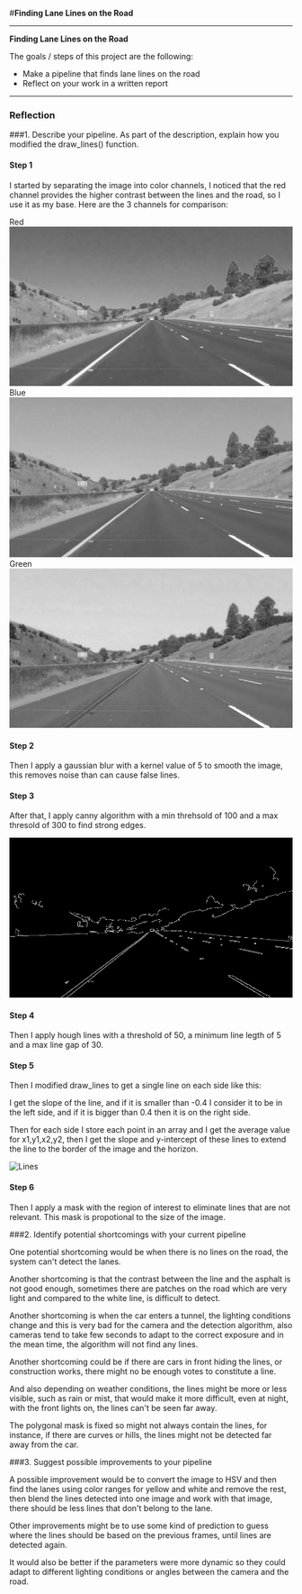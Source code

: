 #**Finding Lane Lines on the Road** 

---

**Finding Lane Lines on the Road**

The goals / steps of this project are the following:
* Make a pipeline that finds lane lines on the road
* Reflect on your work in a written report


[//]: # (Image References)

[image1]: ./red.jpg "Red"
[image2]: ./green.jpg "Green"
[image3]: ./blue.jpg "Blue"
[edges]: ./edges.png "Edges"
[lines]: ./lines.png "Lines"

---

### Reflection

###1. Describe your pipeline. As part of the description, explain how you modified the draw_lines() function.

#### Step 1

I started by separating the image into color channels, I noticed that the red channel provides the higher contrast between the lines and the road, so I use it as my base. Here are the 3 channels for comparison:

Red
![alt text][image1]
Blue
![alt text][image2]
Green
![alt text][image3]

#### Step 2

Then I apply a gaussian blur with a kernel value of 5 to smooth the image, this removes noise than can cause false lines.

#### Step 3 

After that, I apply canny algorithm with a min threhsold of 100 and a max thresold of 300 to find strong edges.

![alt text][edges]

#### Step 4

Then I apply hough lines with a threshold of 50, a minimum line legth of 5 and a max line gap of 30.

#### Step 5

Then I modified draw_lines to get a single line on each side like this:

I get the slope of the line, and if it is smaller than -0.4 I consider it to be in the left side, and if it is bigger than 0.4 then it is on the right side. 

Then for each side I store each point in an array and I get the average value for x1,y1,x2,y2, then I get the slope and y-intercept of these lines to extend the line to the border of the image and the horizon.

![][lines]

#### Step 6

Then I apply a mask with the region of interest to eliminate lines that are not relevant. This mask is propotional to the size of the image.


###2. Identify potential shortcomings with your current pipeline


One potential shortcoming would be when there is no lines on the road, the system can't detect the lanes.

Another shortcoming is that the contrast between the line and the asphalt is not good enough, sometimes there are patches on the road which are very light and compared to the white line, is difficult to detect.

Another shortcoming is when the car enters a tunnel, the lighting conditions change and this is very bad for the camera and the detection algorithm, also cameras tend to take few seconds to adapt to the correct exposure and in the mean time, the algorithm will not find any lines.

Another shortcoming could be if there are cars in front hiding the lines, or construction works, there might no be enough votes to constitute a line.

And also depending on weather conditions, the lines might be more or less visible, such as rain or mist, that would make it more difficult, even at night, with the front lights on, the lines can't be seen far away.

The polygonal mask is fixed so might not always contain the lines, for instance, if there are curves or hills, the lines might not be detected far away from the car.

###3. Suggest possible improvements to your pipeline

A possible improvement would be to convert the image to HSV and then find the lanes using color ranges for yellow and white and remove the rest, then blend the lines detected into one image and work with that image, there should be less lines that don't belong to the lane.

Other improvements might be to use some kind of prediction to guess where the lines should be based on the previous frames, until lines are detected again.

It would also be better if the parameters were more dynamic so they could adapt to different lighting conditions or angles between the camera and the road.
